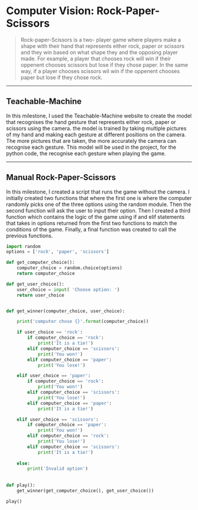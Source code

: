 # Computer Vision: Rock-Paper-Scissors
> Rock-paper-Scissors is a two- player game where players make a shape with their hand that represents either rock, paper or scissors and they win based on what shape they and the opposing player made. For example, a player that chooses rock will win if their oppenent chooses scissors but lose if they chose paper. In the same way, if a player chooses scissors wil win if the oppenent chooses paper but lose if they chose rock.
---
## Teachable-Machine

In this milestone, I used the Teachable-Machine website to create the model that recognises the hand gesture that represents either rock, paper or scissors using the camera. the model is trained by taking multiple pictures of my hand and making each gesture at different positions on the camera. The more pictures that are taken, the more accurately the camera can recognise each gesture. This model will be used in the project, for the python code, the recognise each gesture when playing the game.

---
## Manual Rock-Paper-Scissors
In this milestone, I created a script that runs the game without the camera. I initially created two functions that where the first one is where the computer randomly picks one of the three options using the random module. Then the second function will ask the user to input their option. Then I created a third function which contains the logic of the game using if and elif statements that takes in options returned from the first two functions to match the  conditions of the game. Finally, a final function was created to call the previous functions. 
```python
import random
options = ['rock', 'paper', 'scissors']

def get_computer_choice():
    computer_choice = random.choice(options)
    return computer_choice

def get_user_choice():
    user_choice = input( 'Choose option: ')
    return user_choice


def get_winner(computer_choice, user_choice):

    print('computer chose {}'.format(computer_choice))

    if user_choice == 'rock':
        if computer_choice == 'rock':
            print('It is a tie!')
        elif computer_choice == 'scissors':
            print('You won!')
        elif computer_choice == 'paper':
            print('You lose!')

    elif user_choice == 'paper':
        if computer_choice == 'rock':
            print('You won!')
        elif computer_choice == 'scissors':
            print('You lose!')
        elif computer_choice == 'paper':
            print('It is a tie!')

    elif user_choice == 'scissors':
        if computer_choice == 'paper':
            print('You won!')
        elif computer_choice == 'rock':
            print('You lose!')
        elif computer_choice == 'scissors':
            print('It is a tie!')
    
    else:
        print('Invalid option')
    
    
def play():
    get_winner(get_computer_choice(), get_user_choice())

play()
```
